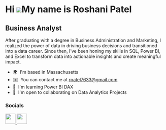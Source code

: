 Hi ![](https://user-images.githubusercontent.com/18350557/176309783-0785949b-9127-417c-8b55-ab5a4333674e.gif)My name is Roshani Patel
=====================================================================================================================================

Business Analyst
----------------

After graduating with a degree in Business Administration and Marketing, I realized the power of data in driving business decisions and transitioned into a data career. Since then, I’ve been honing my skills in SQL, Power BI, and Excel to transform data into actionable insights and create meaningful impact.

* 🌍  I'm based in Massachusetts
* ✉️  You can contact me at [rpatel7633@gmail.com](mailto:rpatel7633@gmail.com)
* 🧠  I'm learning Power BI DAX
* 🤝  I'm open to collaborating on Data Analytics Projects


### Socials

<p align="left"> <a href="https://www.github.com/RoshaniPatel-source" target="_blank" rel="noreferrer"> <picture> <source media="(prefers-color-scheme: dark)" srcset="https://raw.githubusercontent.com/danielcranney/readme-generator/main/public/icons/socials/github-dark.svg" /> <source media="(prefers-color-scheme: light)" srcset="https://raw.githubusercontent.com/danielcranney/readme-generator/main/public/icons/socials/github.svg" /> <img src="https://raw.githubusercontent.com/danielcranney/readme-generator/main/public/icons/socials/github.svg" width="32" height="32" /> </picture> </a> <a href="https://www.linkedin.com/in/roshanipatel33" target="_blank" rel="noreferrer"> <picture> <source media="(prefers-color-scheme: dark)" srcset="https://raw.githubusercontent.com/danielcranney/readme-generator/main/public/icons/socials/linkedin-dark.svg" /> <source media="(prefers-color-scheme: light)" srcset="https://raw.githubusercontent.com/danielcranney/readme-generator/main/public/icons/socials/linkedin.svg" /> <img src="https://raw.githubusercontent.com/danielcranney/readme-generator/main/public/icons/socials/linkedin.svg" width="32" height="32" /> </picture> </a></p>
